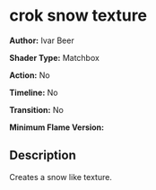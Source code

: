 # crok snow texture

**Author:** Ivar Beer

**Shader Type:** Matchbox

**Action:** No

**Timeline:** No

**Transition:** No

**Minimum Flame Version:** 


## Description
Creates a snow like texture.
